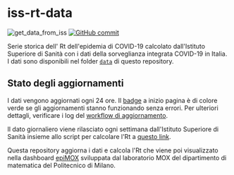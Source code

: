 # iss-rt-data

![get_data_from_iss](https://github.com/giovanniardenghi/iss-rt-data/workflows/get_data_from_iss/badge.svg)
[![GitHub commit](https://img.shields.io/github/last-commit/giovanniardenghi/iss-rt-data)](https://github.com/giovanniardenghi/iss-rt-data/commits/main)

Serie storica dell' Rt dell'epidemia di COVID-19 calcolato dall'Istituto Superiore di Sanità con i dati della sorveglianza integrata COVID-19 in Italia. I dati sono disponibili nel folder [`data`](data) di questo repository.

## Stato degli aggiornamenti

I dati vengono aggiornati ogni 24 ore. Il [badge](#rt-iss-data) a inizio pagina è di colore verde se gli aggiornamenti stanno funzionando senza errori. Per ulteriori dettagli, verificare i log del [workflow di aggiornamento](https://github.com/giovanniardenghi/iss-rt-data/actions?query=workflow%3Aget_data_from_iss).

Il dato giornaliero viene rilasciato ogni settimana dall'Istituto Superiore di Sanità insieme allo script per calcolare l'Rt a [questo link](https://www.epicentro.iss.it/coronavirus/open-data/calcolo_rt_italia.zip).

Questa repository aggiorna i dati e calcola l'Rt che viene poi visualizzato nella dashboard [epiMOX](https://www.epimox.polimi.it) sviluppata dal laboratorio MOX del dipartimento di matematica del Politecnico di Milano.
